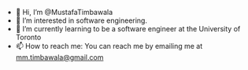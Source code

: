 - 👋 Hi, I’m @MustafaTimbawala
- 👀 I’m interested in software engineering.
- 🌱 I’m currently learning to be a software engineer at the University of Toronto
- 📫 How to reach me: You can reach me by emailing me at mm.timbawala@gmail.com


